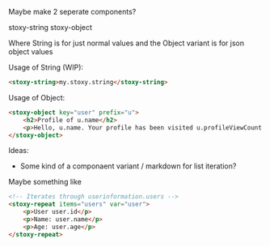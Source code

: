 Maybe make 2 seperate components?

stoxy-string
stoxy-object

Where String is for just normal values and the Object variant is for json object values

Usage of String (WIP):

```html
<stoxy-string>my.stoxy.string</stoxy-string>
```

Usage of Object:

```html
<stoxy-object key="user" prefix="u">
    <h2>Profile of u.name</h2>
    <p>Hello, u.name. Your profile has been visited u.profileViewCount times today</p>
</stoxy-object>
```

Ideas:

-   Some kind of a componaent variant / markdown for list iteration?

Maybe something like

```html
<!-- Iterates through userinformation.users -->
<stoxy-repeat items="users" var="user">
    <p>User user.id</p>
    <p>Name: user.name</p>
    <p>Age: user.age</p>
</stoxy-repeat>
```

